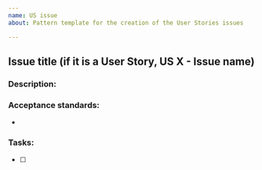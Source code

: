 ```yaml
---
name: US issue
about: Pattern template for the creation of the User Stories issues

---
```


## Issue title (if it is a User Story, US X - Issue name) 

### Description:

### Acceptance standards:

- 

### Tasks:

- [ ]  

